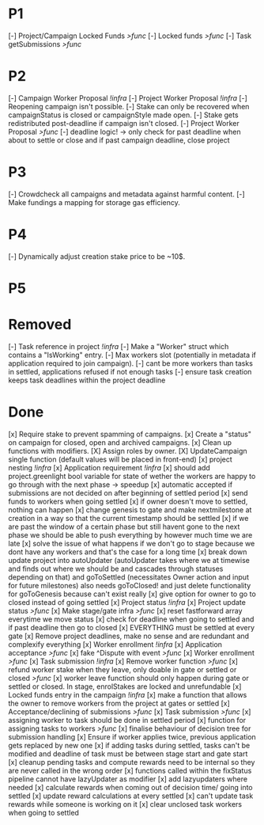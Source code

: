 # **P1**

[-] Project/Campaign Locked Funds _>func_
[-] Locked funds _>func_
[-] Task getSubmissions _>func_

# **P2**

[-] Campaign Worker Proposal _!infra_
[-] Project Worker Proposal _!infra_
[-] Reopening campaign isn't possible.
[-] Stake can only be recovered when campaignStatus is closed or campaignStyle made open.
[-] Stake gets redistributed post-deadline if campaign isn't closed.
[-] Project Worker Proposal _>func_
[-] deadline logic! -> only check for past deadline when about to settle or close and if past campaign deadline, close project

# **P3**

[-] Crowdcheck all campaigns and metadata against harmful content.
[-] Make fundings a mapping for storage gas efficiency.

# **P4**

[-] Dynamically adjust creation stake price to be ~10$.

# **P5**

# **Removed**

[-] Task reference in project _!infra_
[-] Make a "Worker" struct which contains a "IsWorking" entry.
[-] Max workers slot (potentially in metadata if application required to join campaign).
[-] cant be more workers than tasks in settled, applications refused if not enough tasks
[-] ensure task creation keeps task deadlines within the project deadline

# **Done**

[x] Require stake to prevent spamming of campaigns.
[x] Create a "status" on campaign for closed, open and archived campaigns.
[x] Clean up functions with modifiers.
[X] Assign roles by owner.
[X] UpdateCampaign single function (default values will be placed in front-end)
[x] project nesting _!infra_
[x] Application requirement _!infra_
[x] should add project.greenlight bool variable for state of wether the workers are happy to go through with the next phase -> speedup
[x] automatic accepted if submissions are not decided on after beginning of settled period
[x] send funds to workers when going settled
[x] if owner doesn't move to settled, nothing can happen
[x] change genesis to gate and make nextmilestone at creation in a way so that the current timestamp should be settled
[x] if we are past the window of a certain phase but still havent gone to the next phase we should be able to push everything by however much time we are late
[x] solve the issue of what happens if we don't go to stage because we dont have any workers and that's the case for a long time
[x] break down update project into autoUpdater (autoUpdater takes where we at timewise and finds out where we should be and cascades through statuses depending on that) and goToSettled (necessitates Owner action and input for future milestones) also needs goToClosed! and just delete functionality for goToGenesis because can't exist really
[x] give option for owner to go to closed instead of going settled
[x] Project status _!infra_
[x] Project update status _>func_
[x] Make stage/gate infra _>func_
[x] reset fastforward array everytime we move status
[x] check for deadline when going to settled and if past deadline then go to closed
[x] EVERYTHING must be settled at every gate
[x] Remove project deadlines, make no sense and are redundant and complexify everything
[x] Worker enrollment _!infra_
[x] Application acceptance _>func_
[x] fake ^Dispute with event _>func_
[x] Worker enrollment _>func_
[x] Task submission _!infra_
[x] Remove worker function _>func_
[x] refund worker stake when they leave, only doable in gate or settled or closed _>func_
[x] worker leave function should only happen during gate or settled or closed. In stage, enrolStakes are locked and unrefundable
[x] Locked funds entry in the campaign _!infra_
[x] make a function that allows the owner to remove workers from the project at gates or settled
[x] Acceptance/declining of submissions _>func_
[x] Task submission _>func_
[x] assigning worker to task should be done in settled period
[x] function for assigning tasks to workers _>func_
[x] finalise behaviour of decision tree for submission handling
[x] Ensure if worker applies twice, previous application gets replaced by new one
[x] if adding tasks during settled, tasks can't be modified and deadline of task must be between stage start and gate start
[x] cleanup pending tasks and compute rewards need to be internal so they are never called in the wrong order
[x] functions called within the fixStatus pipeline cannot have lazyUpdater as modifier
[x] add lazyupdaters where needed
[x] calculate rewards when coming out of decision time/ going into settled
[x] update reward calculations at every settled
[x] can't update task rewards while someone is working on it
[x] clear unclosed task workers when going to settled
